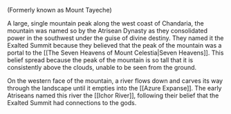 (Formerly known as Mount Tayeche)

A large, single mountain peak along the west coast of Chandaria, the mountain was named so by the Atrisean Dynasty as they consolidated power in the southwest under the guise of divine destiny. They named it the Exalted Summit because they believed that the peak of the mountain was a portal to the [[The Seven Heavens of Mount Celestia|Seven Heavens]]. This belief spread because the peak of the mountain is so tall that it is consistently above the clouds, unable to be seen from the ground.

On the western face of the mountain, a river flows down and carves its way through the landscape until it empties into the [[Azure Expanse]]. The early Atriseans named this river the [[Ichor River]], following their belief that the Exalted Summit had connections to the gods.